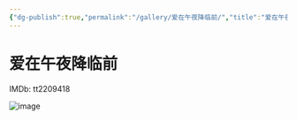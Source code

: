 ```yaml
---
{"dg-publish":true,"permalink":"/gallery/爱在午夜降临前/","title":"爱在午夜降临前","created":"2025-05-29T16:48:11.024+08:00"}
---
```



# 爱在午夜降临前

IMDb: tt2209418

![image](https://img1.doubanio.com/view/photo/s_ratio_poster/public/p2074715729.webp)
